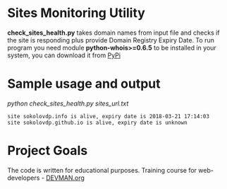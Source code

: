 # Sites Monitoring Utility

**check_sites_health.py** takes domain names from input file and 
checks if the site is responding plus provide Domain Registry Expiry Date.
To run program you need module **python-whois>=0.6.5** to be installed in your system,
you can download it from [PyPi](https://pypi.python.org/pypi/python-whois/0.6.5)


# Sample usage and output
*python check_sites_health.py sites_url.txt*
```
site sokolovdp.info is alive, expiry date is 2018-03-21 17:14:03 
site sokolovdp.github.io is alive, expiry date is unknown
```
# Project Goals

The code is written for educational purposes. Training course for web-developers - [DEVMAN.org](https://devman.org)
